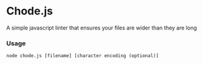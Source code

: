 # Chode.js
A simple javascript linter that ensures your files are wider than they are long

### Usage
```
node chode.js [filename] [character encoding (optional)]
```
